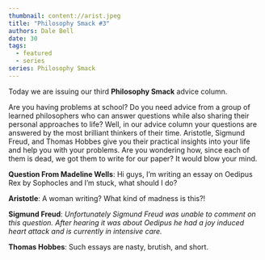```yaml
---
thumbnail: content://arist.jpeg
title: "Philosophy Smack #3"
authors: Dale Bell
date: 30
tags:
  - featured
  - series
series: Philosophy Smack
---
```


Today we are issuing our third **Philosophy Smack** advice column. 

Are you having problems at school? Do you need advice from a group of learned philosophers who can answer questions while also sharing their personal approaches to life? Well, in our advice column your questions are answered by the most brilliant thinkers of their time. Aristotle, Sigmund Freud, and Thomas Hobbes give you their practical insights into your life and help you with your problems. Are you wondering how, since each of them is dead, we got them to write for our paper? It would blow your mind.

**Question From Madeline Wells**: Hi guys, I’m writing an essay on Oedipus Rex by Sophocles and I’m stuck, what should I do?

**Aristotle**: A woman writing? What kind of madness is this?!

**Sigmund Freud**: *Unfortunately Sigmund Freud was unable to comment on this question. After hearing it was about Oedipus he had a joy induced heart attack and is currently in intensive care.*

**Thomas Hobbes**: Such essays are nasty, brutish, and short.
